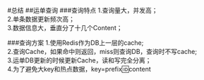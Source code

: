 #总结
##运单查询
###查询特点
1.查询量大，并发高；  
2.单条数据更新频次高；  
3.数据信息大，垂直分了十几个Content；

###查询方案
1.使用Redis作为DB上一层的cache;  
2.查询Cache，如果命中则返回，miss则查询DB，查询时不写cache;  
3.运单DB更新的时候更新Cache，读和写完全分离；  
4.为了避免大key和热点数据，key=prefix:id:content
